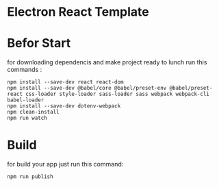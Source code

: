 # Electron React Template


# Befor Start
for downloading dependencis and make project ready to lunch run this commands : 

````
npm install --save-dev react react-dom
npm install --save-dev @babel/core @babel/preset-env @babel/preset-react css-loader style-loader sass-loader sass webpack webpack-cli babel-loader
npm install --save-dev dotenv-webpack
npm clean-install
npm run watch
````

# Build

for build your app just run this command:
````
npm run publish
````